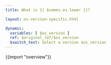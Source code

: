 ```yaml
---
title: What is {{ $names.os.lower }}?

layout: os-version-specific.html

dynamic:
  variables: [ $os_version ]
  ref: $original_ref/$os_version
  $switch_text: Select a version $os_version
---
```


{{import "overview"}}

